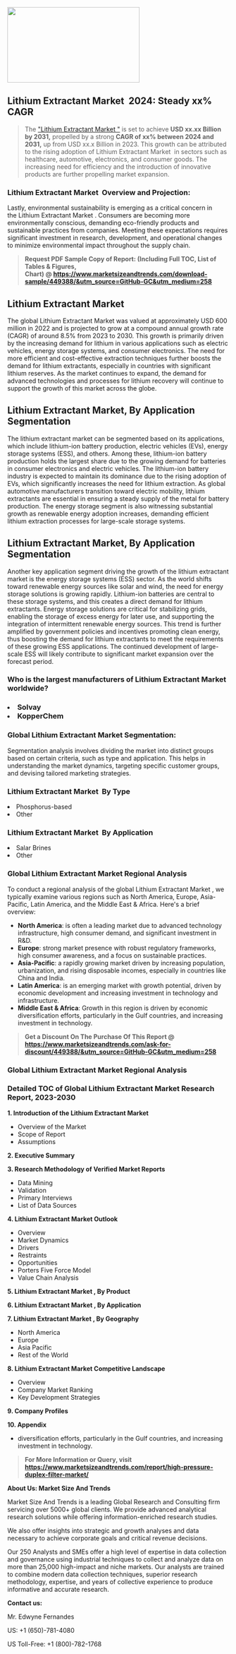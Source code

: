 <p><img class="alignnone size-medium wp-image-20088" src="https://ffe5etoiles.com/wp-content/uploads/2024/12/MST1-300x171.png" alt="" width="300" height="171" /></p><h2 id="ember46" class="ember-view reader-text-block__heading-2">Lithium Extractant Market &nbsp;2024: Steady&nbsp;xx% CAGR</h2><blockquote id="ember47" class="ember-view reader-text-block__blockquote">The&nbsp;<a class="app-aware-link " href="https://www.marketsizeandtrends.com/download-sample/449388/&utm_source=GitHub-GC&utm_medium=258" target="_blank" data-test-app-aware-link="">"Lithium Extractant Market "</a>&nbsp;is set to achieve&nbsp;<strong>USD&nbsp;xx.xx&nbsp;Billion by 2031,</strong>&nbsp;propelled by a strong&nbsp;<strong>CAGR of&nbsp;xx% between 2024 and 2031,</strong>&nbsp;up from USD xx.x Billion in 2023. This growth can be attributed to the rising adoption of&nbsp;Lithium Extractant Market &nbsp;in sectors such as healthcare, automotive, electronics, and consumer goods. The increasing need for efficiency and the introduction of innovative products are further propelling market expansion.</blockquote><h3 id="ember48" class="ember-view reader-text-block__heading-3">Lithium Extractant Market &nbsp;Overview and Projection:</h3><p id="ember49" class="ember-view reader-text-block__paragraph">Lastly, environmental sustainability is emerging as a critical concern in the&nbsp;Lithium Extractant Market . Consumers are becoming more environmentally conscious, demanding eco-friendly products and sustainable practices from companies. Meeting these expectations requires significant investment in research, development, and operational changes to minimize environmental impact throughout the supply chain.</p><blockquote id="ember50" class="ember-view reader-text-block__blockquote"><strong>Request PDF Sample Copy of Report: (Including Full TOC, List of Tables &amp; Figures, Chart)&nbsp;@&nbsp;<strong><a href="https://www.marketsizeandtrends.com/download-sample/449388/&utm_source=GitHub-GC&utm_medium=258" target="_blank">https://www.marketsizeandtrends.com/download-sample/449388/&utm_source=GitHub-GC&utm_medium=258</a></strong></strong></blockquote><h3 class=""> <h2>Lithium Extractant Market</h2><p>The global Lithium Extractant Market was valued at approximately USD 600 million in 2022 and is projected to grow at a compound annual growth rate (CAGR) of around 8.5% from 2023 to 2030. This growth is primarily driven by the increasing demand for lithium in various applications such as electric vehicles, energy storage systems, and consumer electronics. The need for more efficient and cost-effective extraction techniques further boosts the demand for lithium extractants, especially in countries with significant lithium reserves. As the market continues to expand, the demand for advanced technologies and processes for lithium recovery will continue to support the growth of this market across the globe.</p><h2>Lithium Extractant Market, By Application Segmentation</h2><p>The lithium extractant market can be segmented based on its applications, which include lithium-ion battery production, electric vehicles (EVs), energy storage systems (ESS), and others. Among these, lithium-ion battery production holds the largest share due to the growing demand for batteries in consumer electronics and electric vehicles. The lithium-ion battery industry is expected to maintain its dominance due to the rising adoption of EVs, which significantly increases the need for lithium extraction. As global automotive manufacturers transition toward electric mobility, lithium extractants are essential in ensuring a steady supply of the metal for battery production. The energy storage segment is also witnessing substantial growth as renewable energy adoption increases, demanding efficient lithium extraction processes for large-scale storage systems.</p><h2>Lithium Extractant Market, By Application Segmentation</h2><p>Another key application segment driving the growth of the lithium extractant market is the energy storage systems (ESS) sector. As the world shifts toward renewable energy sources like solar and wind, the need for energy storage solutions is growing rapidly. Lithium-ion batteries are central to these storage systems, and this creates a direct demand for lithium extractants. Energy storage solutions are critical for stabilizing grids, enabling the storage of excess energy for later use, and supporting the integration of intermittent renewable energy sources. This trend is further amplified by government policies and incentives promoting clean energy, thus boosting the demand for lithium extractants to meet the requirements of these growing ESS applications. The continued development of large-scale ESS will likely contribute to significant market expansion over the forecast period.</p></h3><h3 id="" class="">Who is the largest manufacturers of&nbsp;Lithium Extractant Market worldwide?</h3><h3 class=""></Li><Li>Solvay</Li><Li> KopperChem</h3><h3 id="ember53" class="ember-view reader-text-block__heading-3">Global&nbsp;Lithium Extractant Market Segmentation:</h3><p id="ember54" class="ember-view reader-text-block__paragraph">Segmentation analysis involves dividing the market into distinct groups based on certain criteria, such as type and application. This helps in understanding the market dynamics, targeting specific customer groups, and devising tailored marketing strategies.</p><h3 id="" class="">Lithium Extractant Market &nbsp;By Type</h3><p></Li><Li>Phosphorus-based</Li><Li> Other</p><h3 id="" class="">Lithium Extractant Market &nbsp;By Application</h3><p class=""></Li><Li>Salar Brines</Li><Li> Other</p><h3 id="ember62" class="ember-view reader-text-block__heading-3">Global Lithium Extractant Market Regional Analysis</h3><p id="ember63" class="ember-view reader-text-block__paragraph">To conduct a regional analysis of the global Lithium Extractant Market , we typically examine various regions such as North America, Europe, Asia-Pacific, Latin America, and the Middle East &amp; Africa. Here's a brief overview:</p><ul><li><strong>North America</strong>: is often a leading market due to advanced technology infrastructure, high consumer demand, and significant investment in R&amp;D.</li><li><strong>Europe</strong>: strong market presence with robust regulatory frameworks, high consumer awareness, and a focus on sustainable practices.</li><li><strong>Asia-Pacific</strong>: a rapidly growing market driven by increasing population, urbanization, and rising disposable incomes, especially in countries like China and India.</li><li><strong>Latin America</strong>: is an emerging market with growth potential, driven by economic development and increasing investment in technology and infrastructure.</li><li><strong>Middle East &amp; Africa</strong>: Growth in this region is driven by economic diversification efforts, particularly in the Gulf countries, and increasing investment in technology.</li></ul><blockquote id="ember61" class="ember-view reader-text-block__blockquote"><strong>Get a Discount On The Purchase Of This Report @ <strong><a href="https://html-cleaner.com/" target="">https://www.marketsizeandtrends.com/ask-for-discount/449388/&utm_source=GitHub-GC&utm_medium=258</a></strong></strong></blockquote><h3 id="ember62" class="ember-view reader-text-block__heading-3">Global Lithium Extractant Market Regional Analysis</h3><h3 id="" class="">Detailed TOC of Global Lithium Extractant Market Research Report, 2023-2030</h3><p id="" class=""><strong>1. Introduction of the Lithium Extractant Market </strong></p><ul><li>Overview of the Market</li><li>Scope of Report</li><li>Assumptions</li></ul><p id="" class=""><strong>2. Executive Summary</strong></p><p id="" class=""><strong>3. Research Methodology of Verified Market Reports</strong></p><ul><li>Data Mining</li><li>Validation</li><li>Primary Interviews</li><li>List of Data Sources</li></ul><p id="" class=""><strong>4. Lithium Extractant Market Outlook</strong></p><ul><li>Overview</li><li>Market Dynamics</li><li>Drivers</li><li>Restraints</li><li>Opportunities</li><li>Porters Five Force Model</li><li>Value Chain Analysis</li></ul><p id="" class=""><strong>5. Lithium Extractant Market , By Product</strong></p><p id="" class=""><strong>6. Lithium Extractant Market , By Application</strong></p><p id="" class=""><strong>7. Lithium Extractant Market , By Geography</strong></p><ul><li>North America</li><li>Europe</li><li>Asia Pacific</li><li>Rest of the World</li></ul><p id="" class=""><strong>8. Lithium Extractant Market Competitive Landscape</strong></p><ul><li>Overview</li><li>Company Market Ranking</li><li>Key Development Strategies</li></ul><p id="" class=""><strong>9. Company Profiles</strong></p><p id="" class=""><strong>10. Appendix</strong></p><ul><li>diversification efforts, particularly in the Gulf countries, and increasing investment in technology.</li></ul><blockquote id="ember65" class="ember-view reader-text-block__blockquote"><strong>For More Information or Query, visit <strong><strong><a href="https://html-cleaner.com/" target="">https://www.marketsizeandtrends.com/report/high-pressure-duplex-filter-market/</a></strong></strong></strong></blockquote><p id="" class=""><strong>About Us: Market Size And Trends</strong></p><p id="" class="">Market Size And Trends is a leading Global Research and Consulting firm servicing over 5000+ global clients. We provide advanced analytical research solutions while offering information-enriched research studies.</p><p id="" class="">We also offer insights into strategic and growth analyses and data necessary to achieve corporate goals and critical revenue decisions.</p><p id="" class="">Our 250 Analysts and SMEs offer a high level of expertise in data collection and governance using industrial techniques to collect and analyze data on more than 25,000 high-impact and niche markets. Our analysts are trained to combine modern data collection techniques, superior research methodology, expertise, and years of collective experience to produce informative and accurate research.</p><p id="" class=""><strong>Contact us:</strong></p><p id="" class="">Mr. Edwyne Fernandes</p><p id="" class="">US: +1 (650)-781-4080</p><p id="" class="">US Toll-Free: +1 (800)-782-1768</p>
